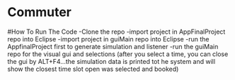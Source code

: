 # Commuter
#How To Run The Code
-Clone the repo
-import project in AppFinalProject repo into Eclipse
-import project in guiMain repo into Eclipse
-run the AppfinalProject first to generate simulation and listener
-run the guiMain repo for the visual gui and selections
(after you select a time, you can close the gui by ALT+F4...the simulation data is printed tot he system and will show the closest time slot open was selected and booked)

